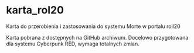 # karta_rol20
Karta do przerobienia i zastosowania do systemu Morte w portalu roll20

Karta pobrana z dostępnych na GitHub archiwum. Docelowo przygotowana dla systemu Cyberpunk RED, wymaga totalnych zmian.